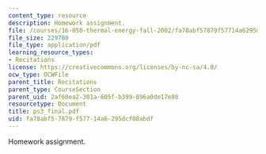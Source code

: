 ```yaml
---
content_type: resource
description: Homework assignment.
file: /courses/16-050-thermal-energy-fall-2002/fa78abf57879f57714a6295dcf08abdf_ps3_final.pdf
file_size: 229780
file_type: application/pdf
learning_resource_types:
- Recitations
license: https://creativecommons.org/licenses/by-nc-sa/4.0/
ocw_type: OCWFile
parent_title: Recitations
parent_type: CourseSection
parent_uid: 2af60ea2-301a-605f-b399-896a0de17e88
resourcetype: Document
title: ps3_final.pdf
uid: fa78abf5-7879-f577-14a6-295dcf08abdf
---
```

Homework assignment.